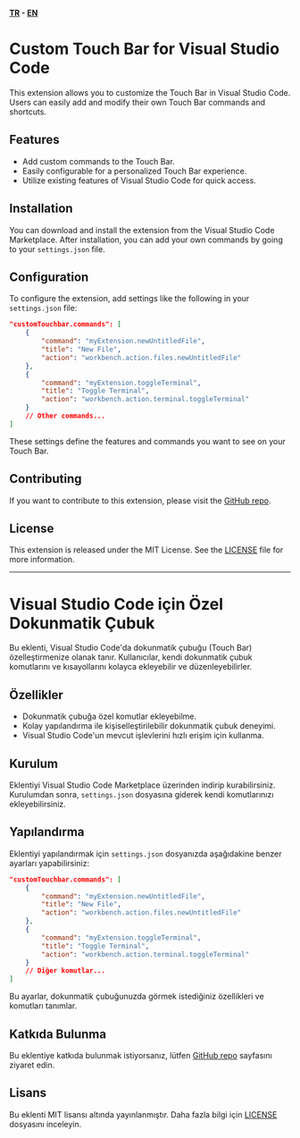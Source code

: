 **[TR](#visual-studio-code-için-özel-dokunmatik-çubuk) - [EN](#custom-touch-bar-for-visual-studio-code)**


# Custom Touch Bar for Visual Studio Code

This extension allows you to customize the Touch Bar in Visual Studio Code. Users can easily add and modify their own Touch Bar commands and shortcuts.

## Features

- Add custom commands to the Touch Bar.
- Easily configurable for a personalized Touch Bar experience.
- Utilize existing features of Visual Studio Code for quick access.

## Installation

You can download and install the extension from the Visual Studio Code Marketplace. After installation, you can add your own commands by going to your `settings.json` file.

## Configuration

To configure the extension, add settings like the following in your `settings.json` file:

```json
"customTouchbar.commands": [
    {
        "command": "myExtension.newUntitledFile",
        "title": "New File",
        "action": "workbench.action.files.newUntitledFile"
    },
    {
        "command": "myExtension.toggleTerminal",
        "title": "Toggle Terminal",
        "action": "workbench.action.terminal.toggleTerminal"
    }
    // Other commands...
]
```

These settings define the features and commands you want to see on your Touch Bar.

## Contributing

If you want to contribute to this extension, please visit the [GitHub repo](https://github.com/battincik/custom-touchbar).

## License

This extension is released under the MIT License. See the [LICENSE](LICENSE) file for more information.

---

# Visual Studio Code için Özel Dokunmatik Çubuk

Bu eklenti, Visual Studio Code'da dokunmatik çubuğu (Touch Bar) özelleştirmenize olanak tanır. Kullanıcılar, kendi dokunmatik çubuk komutlarını ve kısayollarını kolayca ekleyebilir ve düzenleyebilirler.

## Özellikler

- Dokunmatik çubuğa özel komutlar ekleyebilme.
- Kolay yapılandırma ile kişiselleştirilebilir dokunmatik çubuk deneyimi.
- Visual Studio Code'un mevcut işlevlerini hızlı erişim için kullanma.

## Kurulum

Eklentiyi Visual Studio Code Marketplace üzerinden indirip kurabilirsiniz. Kurulumdan sonra, `settings.json` dosyasına giderek kendi komutlarınızı ekleyebilirsiniz.

## Yapılandırma

Eklentiyi yapılandırmak için `settings.json` dosyanızda aşağıdakine benzer ayarları yapabilirsiniz:

```json
"customTouchbar.commands": [
    {
        "command": "myExtension.newUntitledFile",
        "title": "New File",
        "action": "workbench.action.files.newUntitledFile"
    },
    {
        "command": "myExtension.toggleTerminal",
        "title": "Toggle Terminal",
        "action": "workbench.action.terminal.toggleTerminal"
    }
    // Diğer komutlar...
]
```

Bu ayarlar, dokunmatik çubuğunuzda görmek istediğiniz özellikleri ve komutları tanımlar.

## Katkıda Bulunma

Bu eklentiye katkıda bulunmak istiyorsanız, lütfen [GitHub repo](https://github.com/battincik/custom-touchbar) sayfasını ziyaret edin.

## Lisans

Bu eklenti MIT lisansı altında yayınlanmıştır. Daha fazla bilgi için [LICENSE](LICENSE) dosyasını inceleyin.

